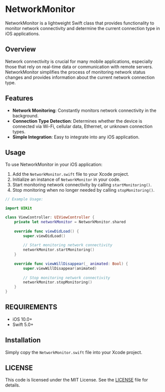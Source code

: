 # NetworkMonitor

NetworkMonitor is a lightweight Swift class that provides functionality to monitor network connectivity and determine the current connection type in iOS applications.

## Overview

Network connectivity is crucial for many mobile applications, especially those that rely on real-time data or communication with remote servers. NetworkMonitor simplifies the process of monitoring network status changes and provides information about the current network connection type.

## Features

- **Network Monitoring**: Constantly monitors network connectivity in the background.
- **Connection Type Detection**: Determines whether the device is connected via Wi-Fi, cellular data, Ethernet, or unknown connection types.
- **Simple Integration**: Easy to integrate into any iOS application.

## Usage

To use NetworkMonitor in your iOS application:

1. Add the `NetworkMonitor.swift` file to your Xcode project.
2. Initialize an instance of `NetworkMonitor` in your code.
3. Start monitoring network connectivity by calling `startMonitoring()`.
4. Stop monitoring when no longer needed by calling `stopMonitoring()`.

```swift
// Example Usage:

import UIKit

class ViewController: UIViewController {
    private let networkMonitor = NetworkMonitor.shared
    
    override func viewDidLoad() {
        super.viewDidLoad()
        
        // Start monitoring network connectivity
        networkMonitor.startMonitoring()
    }
    
    override func viewWillDisappear(_ animated: Bool) {
        super.viewWillDisappear(animated)
        
        // Stop monitoring network connectivity
        networkMonitor.stopMonitoring()
    }
}
```

## REQUIREMENTS

- iOS 10.0+
- Swift 5.0+


## Installation

Simply copy the `NetworkMonitor.swift` file into your Xcode project.


## LICENSE

This code is licensed under the MIT License. See the [LICENSE](LICENSE) file for details.
